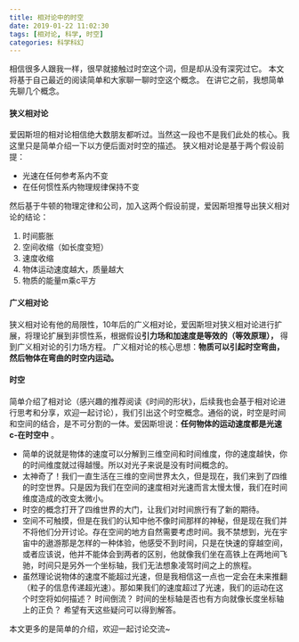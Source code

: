 ```yaml
---
title: 相对论中的时空
date: 2019-01-22 11:02:30
tags: [相对论, 科学, 时空]
categories: 科学科幻
---
```

  相信很多人跟我一样，很早就接触过时空这个词，但是却从没有深究过它。
  本文将基于自己最近的阅读简单和大家聊一聊时空这个概念。
  在讲它之前，我想简单先聊几个概念。

#### 狭义相对论
  爱因斯坦的相对论相信绝大数朋友都听过。当然这一段也不是我们此处的核心。我这里只是简单介绍一下以方便后面对时空的描述。
  狭义相对论是基于两个假设前提：
  * 光速在任何参考系内不变
  * 在任何惯性系内物理规律保持不变

  然后基于牛顿的物理定律和公司，加入这两个假设前提，爱因斯坦推导出狭义相对论的结论：
  1. 时间膨胀
  2. 空间收缩（如长度变短）
  3. 速度收缩
  4. 物体运动速度越大，质量越大
  5. 物质的能量m乘c平方

#### 广义相对论
  狭义相对论有他的局限性，10年后的广义相对论，爱因斯坦对狭义相对论进行扩展，将理论扩展到非惯性系，根据假设**引力场和加速度是等效的（等效原理），**  得到广义相对论的引力场方程。
  广义相对论的核心思想：**物质可以引起时空弯曲，然后物体在弯曲的时空内运动。**

#### 时空
  简单介绍了相对论（感兴趣的推荐阅读《时间的形状》，后续我也会基于相对论进行思考和分享，欢迎一起讨论），我们引出这个时空概念。通俗的说，时空是时间和空间的结合，是不可分割的一体。爱因斯坦说：**任何物体的运动速度都是光速c-在时空中** 。
  - 简单的说就是物体的速度可以分解到三维空间和时间维度，你的速度越快，你的时间维度就过得越慢。所以对光子来说是没有时间概念的。
  - 太神奇了！我们一直生活在三维的空间世界太久，但是现在，我们来到了四维的时空世界。只是因为我们在空间的速度相对光速而言太慢太慢，我们在时间维度造成的改变太微小。
  - 时空的概念打开了四维世界的大门，让我们对时间旅行有了新的期待。
  - 空间不可触摸，但是在我们的认知中他不像时间那样的神秘，但是现在我们并不将他们分开讨论。存在空间的地方自然需要考虑时间。我不禁想到，光在宇宙中的遨游那是怎样的一种体验，他感受不到时间，只是在快速的穿越空间，或者应该说，他并不能体会到两者的区别，他就像我们坐在高铁上在两地间飞驰，时间只是另外一个坐标轴，我们无法想象凌驾时间之上的旅程。
  - 虽然理论说物体的速度不能超过光速，但是我相信这一点也一定会在未来推翻（粒子的信息传递超光速）。那如果我们的速度超过了光速，我们的运动在这个时空将如何描述？ 时间倒流？ 时间的坐标轴是否也有方向就像长度坐标轴上的正负？
  希望有天这些疑问可以得到解答。

  本文更多的是简单的介绍，欢迎一起讨论交流~
